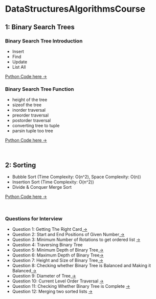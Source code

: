 # DataStructuresAlgorithmsCourse

## 1: Binary Search Trees

### Binary Search Tree Introduction
- Insert
- Find
- Update
- List All

<a href = "https://github.com/TatevKaren/DataStructuresAlgorithmsCourse/tree/main/Binary%20Tree:%20Introduction"> Python Code here -> <a>

### Binary Search Tree Function
- height of the tree
- sizeof the tree
- inorder traversal
- preorder traversal
- postorder traversal
- converting tree to tuple
- parsin tuple too tree
  
<a href = "https://github.com/TatevKaren/DataStructuresAlgorithmsCourse/tree/main/Binary%20Tree:%20Functions"> Python Code here -> <a>
  
 <br>

  
 ## 2: Sorting 
 - Bubble Sort (Time Complexity: O(n^2), Space Complexity: O(n))
 - Insertion Sort (Time Complexity: O(n^2))
 - Divide & Conquer Merge Sort

 <a href = "https://github.com/TatevKaren/DataStructuresAlgorithmsCourse/tree/main/Sorting"> Python Code here -> <a>


     
   
<br>
   
### Questions for Interview
- Question 1: Getting The Right Card<a href = "https://github.com/TatevKaren/DataStructuresAlgorithmsCourse/tree/main/Question%201:%20Get%20the%20right%20card"> -> <a>
- Question 2: Start and End Positions of Given Number<a href = "https://github.com/TatevKaren/DataStructuresAlgorithmsCourse/tree/main/Question%202"> -> <a>
- Question 3: Minimum Number of Rotations to get ordered list <a href = "https://github.com/TatevKaren/DataStructuresAlgorithmsCourse/tree/main/Question%203:%20MinNumRotations"> -> <a>
- Question 4: Traversing Binary Tree <a href = "https://github.com/TatevKaren/DataStructuresAlgorithmsCourse/blob/main/Question%204:%20Traversing%20Binary%20Tree/Traversing%20Binary%20Tree.py">  <a>
- Question 5: Minimum Depth of Binary Tree<a href = "https://github.com/TatevKaren/DataStructuresAlgorithmsCourse/tree/main/Question%205:%20Min%20Depth%20of%20Tree"> -> <a>
- Question 6:  Maximum Depth of Binary Tree<a href = "https://github.com/TatevKaren/DataStructuresAlgorithmsCourse/tree/main/Question%206:%20Max%20Depth%20of%20Tree">-> <a>
- Question 7: Height and Size of Binary Tree<a href = "https://github.com/TatevKaren/DataStructuresAlgorithmsCourse/tree/main/Question%207:%20Height%20and%20Size%20of%20Binary%20Tree"> -> <a>
- Question 8: Checking whether Binary Tree is Balanced and Making it Balanced<a href = "https://github.com/TatevKaren/DataStructuresAlgorithmsCourse/tree/main/Question%208:%20Binary%20Search%20Tree"> -> <a>  
- Question 9: Diameter of Tree<a href = "https://github.com/TatevKaren/DataStructuresAlgorithmsCourse/tree/main/Question%209:%20Diameter%20of%20Tree"> -> <a>
- Question 10: Current Level Order Traversal <a href = "https://github.com/TatevKaren/DataStructuresAlgorithmsCourse/tree/main/Question%2010:%20CurrentLevelOrderTraversal"> -> <a> 
- Question 11: Checking Whether Binary Tree is Complete <a href = "https://github.com/TatevKaren/DataStructuresAlgorithmsCourse/tree/main/Question%2011:%20CompleteBinaryTree"> -> <a>
- Question 12: Merging two sorted lists <a href = "https://github.com/TatevKaren/DataStructuresAlgorithmsCourse/tree/main/Question%2012:%20Merge%202%20Sorted%20Lists"> -><a>
